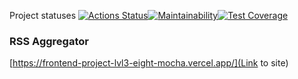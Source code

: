 Project statuses
[![Actions Status](https://github.com/movmovbaby/frontend-project-lvl3/workflows/hexlet-check/badge.svg)](https://github.com/movmovbaby/frontend-project-lvl3/actions)[![Maintainability](https://api.codeclimate.com/v1/badges/b9f35d0e4e3bd40790dd/maintainability)](https://codeclimate.com/github/movmovbaby/frontend-project-lvl3/maintainability)[![Test Coverage](https://api.codeclimate.com/v1/badges/b9f35d0e4e3bd40790dd/test_coverage)](https://codeclimate.com/github/movmovbaby/frontend-project-lvl3/test_coverage)

### RSS Aggregator
[https://frontend-project-lvl3-eight-mocha.vercel.app/](Link to site)
